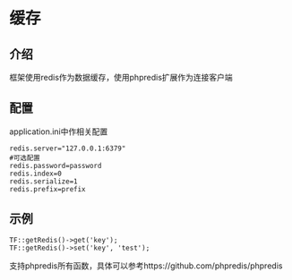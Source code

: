 # 缓存
## 介绍
框架使用redis作为数据缓存，使用phpredis扩展作为连接客户端

## 配置
application.ini中作相关配置

    redis.server="127.0.0.1:6379"
    #可选配置
    redis.password=password
    redis.index=0
    redis.serialize=1
    redis.prefix=prefix

## 示例
    TF::getRedis()->get('key');
    TF::getRedis()->set('key', 'test');
支持phpredis所有函数，具体可以参考https://github.com/phpredis/phpredis

